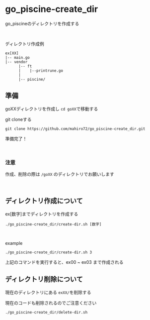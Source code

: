 # go_piscine-create_dir

go_piscineのディレクトリを作成する

<br>

ディレクトリ作成例
```
ex[XX]
|-- main.go
|-- vendor
      |-- ft
      |    |--printrune.go
      |
      |-- piscine/
```
## 準備

goXXディレクトリを作成し ```cd goXX```で移動する

git cloneする
```
git clone https://github.com/mahiro72/go_piscine-create_dir.git
```

準備完了！

<br>

### 注意

作成、削除の際は ```/goXX``` のディレクトリでお願いします

<br>

## ディレクトリ作成について

ex[数字]までディレクトリを作成する

```
./go_piscine-create_dir/create-dir.sh [数字]
```

<br>

example
```
./go_piscine-create_dir/create-dir.sh 3
```
上記のコマンドを実行すると、ex00 ~ ex03 まで作成される

## ディレクトリ削除について

現在のディレクトリにある ```exXX/```を削除する

現在のコードも削除されるのでご注意ください

```
./go_piscine-create_dir/delete-dir.sh
```
